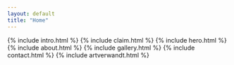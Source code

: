 ```yaml
---
layout: default
title: "Home"
---
```


<!--<div class="background"></div>-->
<div class="background-slideshow">
  <div class="bg-image" style="background-image: url('/assets/images/schervin_altmann1.jpg')"></div>
  <div class="bg-image" style="background-image: url('/assets/images/schervin_altmann2.jpg')"></div>
  <div class="bg-image" style="background-image: url('/assets/images/schervin_altmann3.jpg')"></div>
  <div class="bg-image" style="background-image: url('/assets/images/schervin_altmann4.jpg')"></div>
</div>


{% include intro.html %}
{% include claim.html %}
{% include hero.html %}
{% include about.html %}
{% include gallery.html %}
{% include contact.html %}
{% include artverwandt.html %}

<!--
<div class="hero">
  <h2>Das nächste Lieblingsfoto!</h2>
</div>
-->
